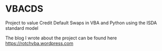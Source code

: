 # VBACDS
Project to value Credit Default Swaps in VBA and Python using the ISDA standard model

The blog I wrote about the project can be found here
https://rotchvba.wordpress.com

